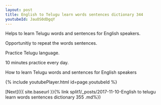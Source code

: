```yaml
---
layout: post
title: English to Telugu learn words sentences dictionary 344 
youtubeId: JauOS0dDgqY
---
```

 
 
Helps to learn Telugu words and sentences for English speakers.

Opportunitiy to repeat the words sentences. 

Practice Telugu language. 
 
10 minutes practice every day. 
 
How to learn Telugu words and sentences for English speakers 
 
{% include youtubePlayer.html id=page.youtubeId %}
 
 
[Next]({{ site.baseurl }}{% link  split1/_posts/2017-11-10-English to telugu learn words sentences dictionary 355 .md%})
 
